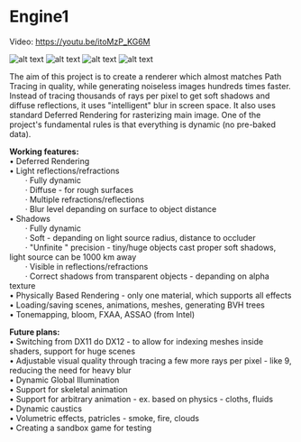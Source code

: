 # Engine1
Video: https://youtu.be/itoMzP_KG6M

![alt text](https://warsztat.gd/screens/147d87ff0736e81737c7bff66a782c21.png)
![alt text](https://warsztat.gd/screens/e63da22f6f38e1cbe89fa2053c9bb2ab.png)
![alt text](https://warsztat.gd/screens/e00cef0668a4d04b963a600ce6e97379.jpg)
![alt text](https://warsztat.gd/screens/dfbff8764ea1cea31bbe5e4a54e92b71.png)

The aim of this project is to create a renderer which almost matches Path Tracing in quality, while generating noiseless images hundreds times faster. 
Instead of tracing thousands of rays per pixel to get soft shadows and diffuse reflections, it uses "intelligent" blur in screen space. 
It also uses standard Deferred Rendering for rasterizing main image. One of the project's fundamental rules is that everything is dynamic (no pre-baked data).

<b>Working features:</b><br>
&bull; Deferred Rendering <br>
&bull; Light reflections/refractions <br>
&emsp;&emsp;&middot; Fully dynamic <br>
&emsp;&emsp;&middot; Diffuse - for rough surfaces <br>
&emsp;&emsp;&middot; Multiple refractions/reflections <br>
&emsp;&emsp;&middot; Blur level depanding on surface to object distance <br>
&bull; Shadows <br>
&emsp;&emsp;&middot; Fully dynamic <br>
&emsp;&emsp;&middot; Soft - depanding on light source radius, distance to occluder <br>
&emsp;&emsp;&middot; "Unfinite " precision - tiny/huge objects cast proper soft shadows, light source can be 1000 km away<br>
&emsp;&emsp;&middot; Visible in reflections/refractions <br>
&emsp;&emsp;&middot; Correct shadows from transparent objects - depanding on alpha texture <br>
&bull; Physically Based Rendering - only one material, which supports all effects <br>
&bull; Loading/saving scenes, animations, meshes, generating BVH trees <br>
&bull; Tonemapping, bloom, FXAA, ASSAO (from Intel) <br>

<b>Future plans: </b><br>
&bull; Switching from DX11 do DX12 - to allow for indexing meshes inside shaders, support for huge scenes <br>
&bull; Adjustable visual quality through tracing a few more rays per pixel - like 9, reducing the need for heavy blur <br> 
&bull; Dynamic Global Illumination <br>
&bull; Support for skeletal animation <br>
&bull; Support for arbitrary animation - ex. based on physics - cloths, fluids <br>
&bull; Dynamic caustics <br>
&bull; Volumetric effects, patricles - smoke, fire, clouds <br>
&bull; Creating a sandbox game for testing <br>
